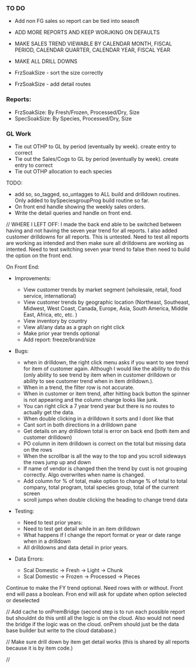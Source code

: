 ### TO DO

- Add non FG sales so report can be tied into seasoft
- ADD MORE REPORTS AND KEEP WORJKING ON DEFAULTS
- MAKE SALES TREND VIEWABLE BY CALENDAR MONTH, FISCAL PERIOD, CALENDAR QUARTER, CALENDAR YEAR, FISCAL YEAR
- MAKE ALL DRILL DOWNS

- FrzSoakSize - sort the size correctly
- FrzSoakSize - add detail routes

### Reports:

- FrzSoakSize: By Fresh/Frozen, Processed/Dry, Size
- SpecSoakSize: By Species, Processed/Dry, Size

### GL Work

- Tie out OTHP to GL by period (eventually by week). create entry to correct
- Tie out the Sales/Cogs to GL by period (eventually by week). create entry to correct
- Tie out OTHP allocation to each species

TODO:

- add so, so_tagged, so_untagges to ALL build and drilldown routines. Only added to bySpeciesgroupProg build routine so far.
- On front end handle showing the weekly sales orders.
- Write the detail queries and handle on front end.

// WHERE I LEFT OFF: I made the back end able to be switched between having and not having the seven year trend for all reports. I also added customer drilldowns for all reports. This is untested. Need to test all reports are working as intended and then make sure all drilldowns are working as intented. Need to test switching seven year trend to false then need to build the option on the front end.

On Front End:

- Improvements:

  - View customer trends by market segment (wholesale, retail, food service, international)
  - View customer trends by geographic location (Northeast, Southeast, Midwest, West Coast, Canada, Europe, Asia, South America, Middle East, Africa, etc, etc. )
  - View inventory by country
  - View all/any data as a graph on right click
  - Make prior year trends optional
  - Add report: freeze/brand/size

- Bugs:

  - when in drilldown, the right click menu asks if you want to see trend for item of customer again. Although I would like the ability to do this (only ability to see trend by item when in customer drilldown or ability to see customer trend when in item drilldown.).
  - When in a trend, the filter row is not accurate.
  - When in customer or item trend, after hitting back button the spinner is not appearing and the column change looks like junk.
  - You can right click a 7 year trend year but there is no routes to actually get the data.
  - When double clicking in a drilldown it sorts and I dont like that
  - Cant sort in both directions in a drilldown pane
  - Get details on any drilldown total is error on back end (both item and customer drilldown)
  - PO column in item drilldown is correct on the total but missing data on the rows
  - When the scrollbar is all the way to the top and you scroll sideways the rows jump up and down
  - If name of vendor is changed then the trend by cust is not grouping correctly. Algo overwrites when name is changed.
  - Add column for % of total, make option to change % of total to total company, total program, total species group, total of the current screen
  - scroll jumps when double clicking the heading to change trend data

- Testing:

  - Need to test prior years:
  - Need to test get detail while in an item drilldown
  - What happens if I change the report format or year or date range when in a drilldown
  - All drilldowns and data detail in prior years.

- Data Errors:
  - Scal Domestic -> Fresh -> Light -> Chunk
  - Scal Domestic -> Frozen -> Processed -> Pieces

Continue to make the FY trend optional. Need rows with or without. Front end will pass a boolean. Fron end will ask for update when option selected or deselected

// Add cache to onPremBridge (second step is to run each possible report but shouldnt do this until all the logic is on the cloud. Also would not need the bridge if the logic was on the cloud. onPrem should just be the data base builder but write to the cloud database.)

// Make sure drill down by item get detail works (this is shared by all reports because it is by item code.)

//
